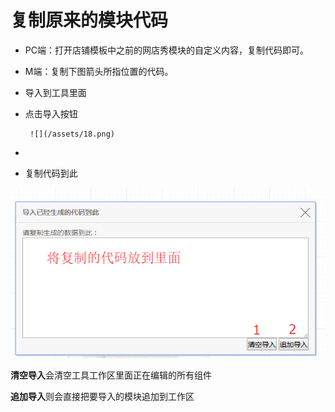 # 复制原来的模块代码

* PC端：打开店铺模板中之前的网店秀模块的自定义内容，复制代码即可。

* M端：复制下图箭头所指位置的代码。

* 导入到工具里面

* 点击导入按钮

       ![](/assets/18.png)

* 
* 复制代码到此

![](/assets/19.png)

**清空导入**会清空工具工作区里面正在编辑的所有组件

**追加导入**则会直接把要导入的模块追加到工作区

